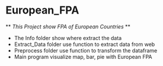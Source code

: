 # European_FPA
** _This Project show FPA of European Countries_ **

- The Info folder show where extract the data
- Extract_Data folder use function to extract data from web
- Preprocess folder use function to transform the dataframe
- Main program visualize map, bar, pie with European FPA
